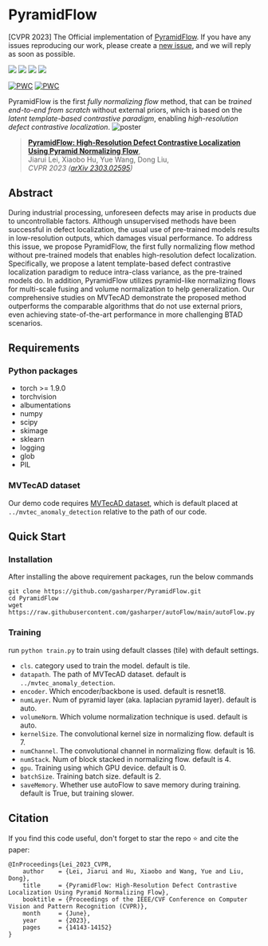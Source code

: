 # PyramidFlow
[CVPR 2023] The Official implementation of [PyramidFlow](https://github.com/gasharper/PyramidFlow). If you have any issues reproducing our work, please create a [new issue](https://github.com/gasharper/PyramidFlow/issues/new), and we will reply as soon as possible.

[![](https://img.shields.io/badge/🧡-ProjectPage-red.svg)](https://gasharper.github.io/PyramidFlowWeb/)
[![](https://img.shields.io/badge/💛-Video-yellow.svg)](https://youtu.be/XdyWp23_bU0)
[![](https://img.shields.io/badge/💜-Paper-purple.svg)](https://arxiv.org/pdf/2303.02595.pdf)
[![](https://img.shields.io/badge/💙-Framework-blue.svg)](https://github.com/gasharper/autoFlow)

[![PWC](https://img.shields.io/endpoint.svg?url=https://paperswithcode.com/badge/pyramidflow-high-resolution-defect/anomaly-detection-on-mvtec-ad)](https://paperswithcode.com/sota/anomaly-detection-on-mvtec-ad?p=pyramidflow-high-resolution-defect)
[![PWC](https://img.shields.io/endpoint.svg?url=https://paperswithcode.com/badge/pyramidflow-high-resolution-defect/anomaly-detection-on-btad)](https://paperswithcode.com/sota/anomaly-detection-on-btad?p=pyramidflow-high-resolution-defect)

PyramidFlow is the first *fully normalizing flow* method, that can be *trained end-to-end from scratch* without external priors, which is based on the *latent template-based contrastive paradigm*, enabling *high-resolution defect contrastive localization*.
![poster](https://gasharper.github.io/PyramidFlowWeb/static/images/poster.png)

> [**PyramidFlow: High-Resolution Defect Contrastive Localization Using Pyramid Normalizing Flow**](http://openaccess.thecvf.com/content/CVPR2023/html/Lei_PyramidFlow_High-Resolution_Defect_Contrastive_Localization_Using_Pyramid_Normalizing_Flow_CVPR_2023_paper.html),            
> Jiarui Lei, Xiaobo Hu, Yue Wang, Dong Liu,      
> *CVPR 2023 ([arXiv 2303.02595](https://arxiv.org/abs/2303.02595))*
## Abstract
During industrial processing, unforeseen defects may arise in products due to uncontrollable factors. Although unsupervised methods have been successful in defect localization, the usual use of pre-trained models results in low-resolution outputs, which damages visual performance. To address this issue, we propose PyramidFlow, the first fully normalizing flow method without pre-trained models that enables high-resolution defect localization. Specifically, we propose a latent template-based defect contrastive localization paradigm to reduce intra-class variance, as the pre-trained models do. In addition, PyramidFlow utilizes pyramid-like normalizing flows for multi-scale fusing and volume normalization to help generalization. Our comprehensive studies on MVTecAD demonstrate the proposed method outperforms the comparable algorithms that do not use external priors, even achieving state-of-the-art performance in more challenging BTAD scenarios.


## Requirements
### Python packages
- torch >= 1.9.0
- torchvision
- albumentations
- numpy
- scipy
- skimage
- sklearn
- logging
- glob
- PIL
### MVTecAD dataset
Our demo code requires [MVTecAD dataset](https://www.mvtec.com/company/research/datasets/mvtec-ad), which is default placed at `../mvtec_anomaly_detection` relative to the path of our code.

## Quick Start
### Installation
After installing the above requirement packages, run the below commands
```shell
git clone https://github.com/gasharper/PyramidFlow.git
cd PyramidFlow
wget https://raw.githubusercontent.com/gasharper/autoFlow/main/autoFlow.py
```

### Training
run `python train.py` to train using default classes (tile) with default settings.
- `cls`. category used to train the model. default is tile.
- `datapath`. The path of MVTecAD dataset. default is `../mvtec_anomaly_detection`. 
- `encoder`. Which encoder/backbone is used. default is resnet18.
- `numLayer`. Num of pyramid layer (aka. laplacian pyramid layer). default is auto.
- `volumeNorm`. Which volume normalization technique is used. default is auto.
- `kernelSize`. The convolutional kernel size in normalizing flow. default is 7.
- `numChannel`. The convolutional channel in normalizing flow. default is 16.
- `numStack`. Num of block stacked in normalizing flow. default is 4.
- `gpu`. Training using which GPU device. default is 0.
- `batchSize`. Training batch size. default is 2.
- `saveMemory`. Whether use autoFlow to save memory during training. default is True, but training slower.

## Citation
If you find this code useful, don't forget to star the repo ⭐ and cite the paper:
```
@InProceedings{Lei_2023_CVPR,
    author    = {Lei, Jiarui and Hu, Xiaobo and Wang, Yue and Liu, Dong},
    title     = {PyramidFlow: High-Resolution Defect Contrastive Localization Using Pyramid Normalizing Flow},
    booktitle = {Proceedings of the IEEE/CVF Conference on Computer Vision and Pattern Recognition (CVPR)},
    month     = {June},
    year      = {2023},
    pages     = {14143-14152}
}
```

